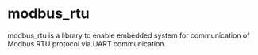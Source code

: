 # modbus_rtu

modbus_rtu is a library to enable embedded system for communication of Modbus RTU protocol via UART communication. 
